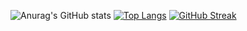 ![Anurag's GitHub stats](https://github-readme-stats.vercel.app/api?username=AbAhmadani&count_private=true&show_icons=true)
[![Top Langs](https://github-readme-stats.vercel.app/api/top-langs/?username=AbAhmadani&layout=compact)](https://github.com/AbAhmadani/github-readme-stats)
[![GitHub Streak](http://github-readme-streak-stats.herokuapp.com?user=AbAhmadani&theme=dark&background=000000)](https://git.io/streak-stats)
